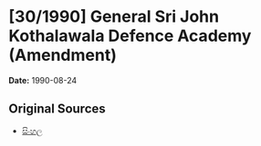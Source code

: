 # [30/1990] General Sri John Kothalawala Defence Academy (Amendment)

**Date:** 1990-08-24

## Original Sources

- [සිංහල](https://documents.gov.lk/view/acts/1990/8/30-1990_S.pdf)
